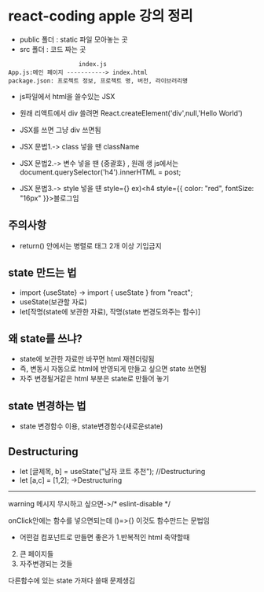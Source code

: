 # react-coding apple 강의 정리

- public 폴더 : static 파일 모아놓는 곳
- src 폴더 : 코드 짜는 곳

```
                    index.js
App.js:메인 페이지 -----------> index.html
package.json: 프로젝트 정보, 프로젝트 명, 버전, 라이브러리명
```

- js파일에서 html을 쓸수있는 JSX
- 원래 리액트에서 div 쓸려면 React.createElement('div',null,'Hello World')
- JSX를 쓰면 그냥 div 쓰면됨

- JSX 문법1.-> class 넣을 땐 className
- JSX 문법2.-> 변수 넣을 땐 {중괄호} , 원래 생 js에서는 document.querySelector('h4').innerHTML = post;
- JSX 문법3.-> style 넣을 떈 style={} ex)<h4 style={{ color: "red", fontSize: "16px" }}>블로그임</h4>

## 주의사항
- return() 안에서는 병렬로 태그 2개 이상 기입금지

## state 만드는 법
- import {useState} -> import { useState } from "react";
- useState(보관할 자료)
- let[작명(state에 보관한 자료), 작명(state 변경도와주는 함수)]

## 왜 state를 쓰냐? 
- state에 보관한 자료만 바꾸면 html 재렌더링됨
- 즉, 변동시 자동으로 html에 반영되게 만들고 싶으면 state 쓰면됨
- 자주 변경될거같은 html 부분은 state로 만들어 놓기

## state 변경하는 법
- state 변경함수 이용, state변경함수(새로운state)
 
## Destructuring

- let [글제목, b] = useState("남자 코트 추천"); //Destructuring
- let [a,c] = [1,2]; ->Destructuring



----------------------------------------------------------------------------------
warning 메시지 무시하고 싶으면->/* eslint-disable */

onClick안에는 함수를 넣으면되는데
()=>{} 이것도 함수만드는 문법임


- 어떤걸 컴포넌트로 만들면 좋은가
1.반복적인 html 축약할때
2. 큰 페이지들
3. 자주변경되는 것들

다른함수에 있는 state 가져다 쓸때 문제생김
